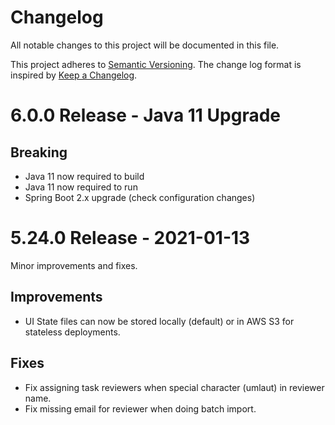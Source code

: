 # Changelog
All notable changes to this project will be documented in this file.

This project adheres to [Semantic Versioning](https://semver.org/spec/v2.0.0.html).
The change log format is inspired by [Keep a Changelog](https://keepachangelog.com/en/1.0.0/).

# 6.0.0 Release - Java 11 Upgrade

## Breaking
- Java 11 now required to build
- Java 11 now required to run
- Spring Boot 2.x upgrade (check configuration changes)


# 5.24.0 Release - 2021-01-13
Minor improvements and fixes.

## Improvements
- UI State files can now be stored locally (default) or in AWS S3 for stateless deployments.

## Fixes
- Fix assigning task reviewers when special character (umlaut) in reviewer name.
- Fix missing email for reviewer when doing batch import.
